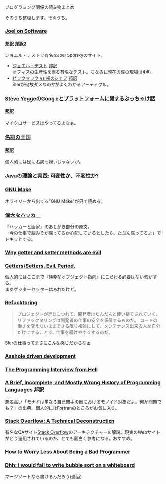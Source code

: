 
プログラミング関係の読み物まとめ

そのうち整理します。そのうち。

### [Joel on Software](http://www.joelonsoftware.com/)
#### [邦訳](http://japanese.joelonsoftware.com/index.html) [邦訳2](http://local.joelonsoftware.com/wiki/Main_Page)  
ジョエル・テストで有名なJoel Spolskyのサイト。  

* [ジョエル・テスト](http://www.joelonsoftware.com/articles/fog0000000043.html) [邦訳](http://japanese.joelonsoftware.com/Articles/TheJoelTest.html)  
オフィスの生産性を測る有名なテスト。ちなみに現在の僕の現場は4点。
* [ビックマック vs 裸のシェフ](http://www.joelonsoftware.com/articles/fog0000000024.html) [邦訳](http://japanese.joelonsoftware.com/Articles/BigMacsvs.TheNakedChef.html)  
SIerが何故ダメなのかがよくわかるアーティクル。

### [Steve YeggeのGoogleとプラットフォームに関するぶっちゃけ話](https://plus.google.com/+RipRowan/posts/eVeouesvaVX)
#### [邦訳](http://anond.hatelabo.jp/20111018190933)
マイクロサービスはやってるよなぁ。

### [名詞の王国](http://steve-yegge.blogspot.jp/2006/03/execution-in-kingdom-of-nouns.html?m=1)
#### [邦訳](http://d.hatena.ne.jp/kazu-yamamoto/20080722/1216734420)
個人的には逆に名詞も嫌いじゃないが。

### [Javaの理論と実践: 可変性か、不変性か?](https://www.ibm.com/developerworks/jp/java/library/j-jtp02183/)

### [GNU Make](http://www.oreilly.co.jp/library/4873112699/)
オライリーから出てる"GNU Make"が只で読める。

### [偉大なハッカー](http://www.paulgraham.com/gh.html)
『ハッカーと画家』のあとがき部分の原文。  
「今の仕事で脳みそが腐ってるか心配しているとしたら、たぶん腐ってるよ」でドキッとする。  

### [Why getter and setter methods are evil](http://www.javaworld.com/article/2073723/core-java/why-getter-and-setter-methods-are-evil.html)
### [Getters/Setters. Evil. Period.](http://www.yegor256.com/2014/09/16/getters-and-setters-are-evil.html)
個人的にはここまで『純粋なオブジェクト指向』にこだわる必要はない気がする。  
まあゲッターセッターはあれだけど。

### [Refucktoring](http://chris-alexander.co.uk/on-engineering/dev/refucktoring-my-take/)
> プロジェクトが進むにつれて、開発者はだんだんと使い捨てされていく。
> リファックタリングは開発者の仕事の安全を保障するものだ。
> コードの働きを変えないままできる限り複雑にして、メンテナンス出来る人を自分だけにすることで、仕事を続けやすくするのだ。

SIerの仕事ってまさにこんな感じだからなぁ  

### [Asshole driven development](http://scottberkun.com/2007/asshole-driven-development/)

### [The Programming Interview from Hell](http://pythonforengineers.com/the-programming-interview-from-hell/)

### [A Brief, Incomplete, and Mostly Wrong History of Programming Languages](http://james-iry.blogspot.jp/2009/05/brief-incomplete-and-mostly-wrong.html) [邦訳](http://www.aoky.net/articles/james_iry/brief-incomplete-and-mostly-wrong.htm)
悪名高い「モナドは単なる自己関手の圏におけるモノイド対象だよ。何か問題でも？」の出典。個人的にはFortranのところがお気に入り。

### [Stack Overflow: A Technical Deconstruction](https://nickcraver.com/blog/2016/02/03/stack-overflow-a-technical-deconstruction/)
有名なQAサイト[Stack Overflow](http://stackoverflow.com/)のアーキテクチャーの解説。現実のWebサイトがどう運用されているのか、とても面白く参考になる。おすすめ。

### [How to Worry Less About Being a Bad Programmer](https://www.stilldrinking.org/how-to-worry-less-about-being-a-bad-programmer)

### [Dhh: I would fail to write bubble sort on a whiteboard](https://news.ycombinator.com/item?id=13739329)
マージソートなら書けるんだろう(適当)
